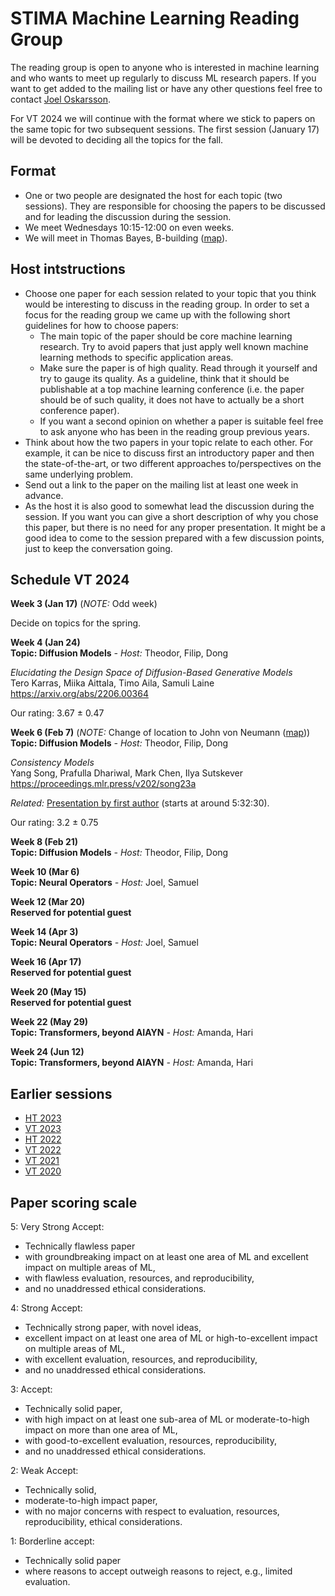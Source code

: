 # STIMA Machine Learning Reading Group
The reading group is open to anyone who is interested in machine learning and who wants to meet up regularly to discuss ML research papers.
If you want to get added to the mailing list or have any other questions feel free to contact [Joel Oskarsson](https://liu.se/en/employee/joeos82).

For VT 2024 we will continue with the format where we stick to papers on the same topic for two subsequent sessions. The first session (January 17) will be devoted to deciding all the topics for the fall.

## Format
* One or two people are designated the host for each topic (two sessions). They are responsible for choosing the papers to be discussed and for leading the discussion during the session.
* We meet Wednesdays 10:15-12:00 on even weeks.
* We will meet in Thomas Bayes, B-building ([map](https://www.ida.liu.se/department/location/search.en.shtml?keyword=thomas+bayes)).

## Host intstructions
* Choose one paper for each session related to your topic that you think would be interesting to discuss in the reading group. In order to set a focus for the reading group we came up with the following short guidelines for how to choose papers:
  * The main topic of the paper should be core machine learning research. Try to avoid papers that just apply well known machine learning methods to specific application areas.
  * Make sure the paper is of high quality. Read through it yourself and try to gauge its quality. As a guideline, think that it should be publishable at a top machine learning conference (i.e. the paper should be of such quality, it does not have to actually be a short conference paper).
  * If you want a second opinion on whether a paper is suitable feel free to ask anyone who has been in the reading group previous years.
* Think about how the two papers in your topic relate to each other. For example, it can be nice to discuss first an introductory paper and then the state-of-the-art, or two different approaches to/perspectives on the same underlying problem.
* Send out a link to the paper on the mailing list at least one week in advance.
* As the host it is also good to somewhat lead the discussion during the session. If you want you can give a short description of why you chose this paper, but there is no need for any proper presentation. It might be a good idea to come to the session prepared with a few discussion points, just to keep the conversation going.

## Schedule VT 2024

__Week 3 (Jan 17)__ (*NOTE:* Odd week)

Decide on topics for the spring.

__Week 4 (Jan 24)__
<br>
__Topic: Diffusion Models__
_- Host:_ Theodor, Filip, Dong

*Elucidating the Design Space of Diffusion-Based Generative Models*
<br>
Tero Karras, Miika Aittala, Timo Aila, Samuli Laine
<br>
https://arxiv.org/abs/2206.00364

Our rating: 3.67 ± 0.47

__Week 6 (Feb 7)__ (*NOTE:* Change of location to John von Neumann ([map](https://www.ida.liu.se/department/location/search.en.shtml?keyword=von+neumann)))
<br>
__Topic: Diffusion Models__
_- Host:_ Theodor, Filip, Dong

*Consistency Models*
<br>
Yang Song, Prafulla Dhariwal, Mark Chen, Ilya Sutskever
<br>
https://proceedings.mlr.press/v202/song23a

*Related:* [Presentation by first author](https://neurips.cc/virtual/2023/workshop/66539) (starts at around 5:32:30).

Our rating: 3.2 ± 0.75

__Week 8 (Feb 21)__
<br>
__Topic: Diffusion Models__
_- Host:_ Theodor, Filip, Dong

__Week 10 (Mar 6)__
<br>
__Topic: Neural Operators__
_- Host:_ Joel, Samuel

__Week 12 (Mar 20)__
<br>
__Reserved for potential guest__

__Week 14 (Apr 3)__
<br>
__Topic: Neural Operators__
_- Host:_ Joel, Samuel

__Week 16 (Apr 17)__
<br>
__Reserved for potential guest__

__Week 20 (May 15)__
<br>
__Reserved for potential guest__

__Week 22 (May 29)__
<br>
__Topic: Transformers, beyond AIAYN__
_- Host:_ Amanda, Hari

__Week 24 (Jun 12)__
<br>
__Topic: Transformers, beyond AIAYN__
_- Host:_ Amanda, Hari

## Earlier sessions

* [HT 2023](archive/2023ht.md)
* [VT 2023](archive/2023vt.md)
* [HT 2022](archive/2022ht.md)
* [VT 2022](archive/2022vt.md)
* [VT 2021](archive/2021vt.md)
* [VT 2020](archive/2020vt.md)

## Paper scoring scale

5: Very Strong Accept:

* Technically flawless paper
* with groundbreaking impact on at least one area of ML and excellent impact on multiple areas of ML,
* with flawless evaluation, resources, and reproducibility,
* and no unaddressed ethical considerations.

4: Strong Accept:

* Technically strong paper, with novel ideas,
* excellent impact on at least one area of ML or high-to-excellent impact on multiple areas of ML,
* with excellent evaluation, resources, and reproducibility,
* and no unaddressed ethical considerations.

3: Accept:

* Technically solid paper,
* with high impact on at least one sub-area of ML or moderate-to-high impact on more than one area of ML,
* with good-to-excellent evaluation, resources, reproducibility,
* and no unaddressed ethical considerations.

2: Weak Accept:

* Technically solid,
* moderate-to-high impact paper,
* with no major concerns with respect to evaluation, resources, reproducibility, ethical considerations.

1: Borderline accept:

* Technically solid paper
* where reasons to accept outweigh reasons to reject, e.g., limited evaluation.

